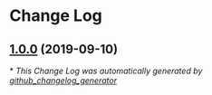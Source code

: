 # Change Log

## [1.0.0](https://github.com/dlsc-software-consulting-gmbh/GemsFX/tree/1.0.0) (2019-09-10)


\* *This Change Log was automatically generated by [github_changelog_generator](https://github.com/skywinder/Github-Changelog-Generator)*